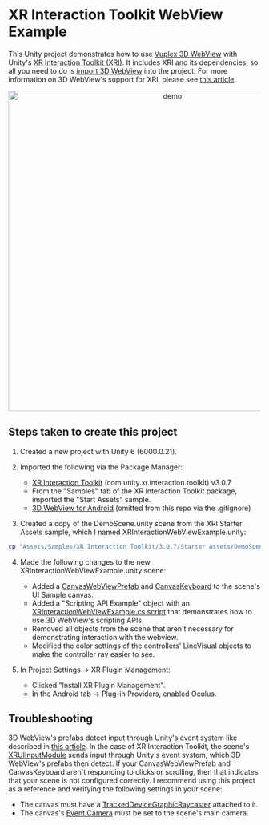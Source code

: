 # XR Interaction Toolkit WebView Example

This Unity project demonstrates how to use [Vuplex 3D WebView](https://developer.vuplex.com) with Unity's [XR Interaction Toolkit (XRI)](https://docs.unity3d.com/Packages/com.unity.xr.interaction.toolkit@1.0/manual/index.html). It includes XRI and its dependencies, so all you need to do is [import 3D WebView](https://store.vuplex.com/webview/overview) into the project. For more information on 3D WebView's support for XRI, please see [this article](https://support.vuplex.com/articles/xr-interaction-toolkit).

<p align="center">
  <img alt="demo" src="./demo.gif" width="640">
</p>

## Steps taken to create this project

1. Created a new project with Unity 6 (6000.0.21).

2. Imported the following via the Package Manager:
    - [XR Interaction Toolkit](https://docs.unity3d.com/Packages/com.unity.xr.interaction.toolkit@3.0/manual/index.html) (com.unity.xr.interaction.toolkit) v3.0.7
    - From the "Samples" tab of the XR Interaction Toolkit package, imported the "Start Assets" sample.
    - [3D WebView for Android](https://store.vuplex.com/webview/android) (omitted from this repo via the .gitignore)

3. Created a copy of the DemoScene.unity scene from the XRI Starter Assets sample, which I named XRInteractionWebViewExample.unity:

```sh
cp "Assets/Samples/XR Interaction Toolkit/3.0.7/Starter Assets/DemoScene.unity" Assets/Scenes/XRInteractionWebViewExample.unity
```

4. Made the following changes to the new XRInteractionWebViewExample.unity scene:
    - Added a [CanvasWebViewPrefab](https://developer.vuplex.com/webview/CanvasWebViewPrefab) and [CanvasKeyboard](https://developer.vuplex.com/webview/CanvasKeyboard) to the scene's UI Sample canvas.
    - Added a "Scripting API Example" object with an [XRInteractionWebViewExample.cs script](Assets/Scripts/XRInteractionWebViewExample.cs) that demonstrates how to use 3D WebView's scripting APIs.
    - Removed all objects from the scene that aren't necessary for demonstrating interaction with the webview.
    - Modified the color settings of the controllers' LineVisual objects to make the controller ray easier to see.

5. In Project Settings -> XR Plugin Management:
    - Clicked "Install XR Plugin Management".
    - In the Android tab -> Plug-in Providers, enabled Oculus.

## Troubleshooting

3D WebView's prefabs detect input through Unity's event system like described in [this article](https://support.vuplex.com/articles/clicking). In the case of XR Interaction Toolkit, the scene's [XRUIInputModule](https://docs.unity3d.com/Packages/com.unity.xr.interaction.toolkit@3.0/api/UnityEngine.XR.Interaction.Toolkit.UI.XRUIInputModule.html) sends input through Unity's event system, which 3D WebView's prefabs then detect. If your CanvasWebViewPrefab and CanvasKeyboard aren't responding to clicks or scrolling, then that indicates that your scene is not configured correctly. I recommend using this project as a reference and verifying the following settings in your scene:

- The canvas must have a [TrackedDeviceGraphicRaycaster](https://docs.unity3d.com/Packages/com.unity.xr.interaction.toolkit@3.0/api/UnityEngine.XR.Interaction.Toolkit.UI.TrackedDeviceGraphicRaycaster.html) attached to it.
- The canvas's [Event Camera](https://docs.unity3d.com/Packages/com.unity.ugui@1.0/manual/class-Canvas.html#properties) must be set to the scene's main camera.
